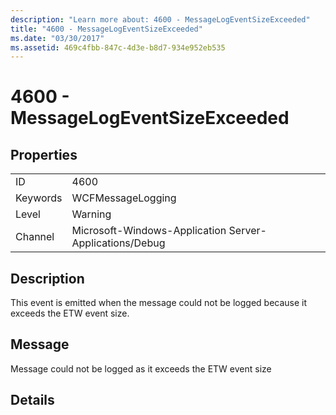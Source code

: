 ```yaml
---
description: "Learn more about: 4600 - MessageLogEventSizeExceeded"
title: "4600 - MessageLogEventSizeExceeded"
ms.date: "03/30/2017"
ms.assetid: 469c4fbb-847c-4d3e-b8d7-934e952eb535
---
```

# 4600 - MessageLogEventSizeExceeded

## Properties  
  
|||  
|-|-|  
|ID|4600|  
|Keywords|WCFMessageLogging|  
|Level|Warning|  
|Channel|Microsoft-Windows-Application Server-Applications/Debug|  
  
## Description  

 This event is emitted when the message could not be logged because it exceeds the ETW event size.  
  
## Message  

 Message could not be logged as it exceeds the ETW event size  
  
## Details
